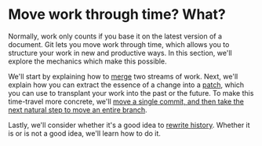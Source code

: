 # Move work through time? What?

Normally, work only counts if you base it on the latest version of a document.  Git lets you move work through time, which allows you to structure your work in new and productive ways.  In this section, we'll explore the mechanics which make this possible.

We'll start by explaining how to [merge](merge/) two streams of work.  Next, we'll explain how you can extract the essence of a change into a [patch](patch/), which you can use to transplant your work into the past or the future.  To make this time-travel more concrete, we'll [move a single commit, and then take the next natural step to move an entire branch](cherry-pick-and-rebase/).

Lastly, we'll consider whether it's a good idea to [rewrite history](rewrite-history/).  Whether it is or is not a good idea, we'll learn how to do it.
